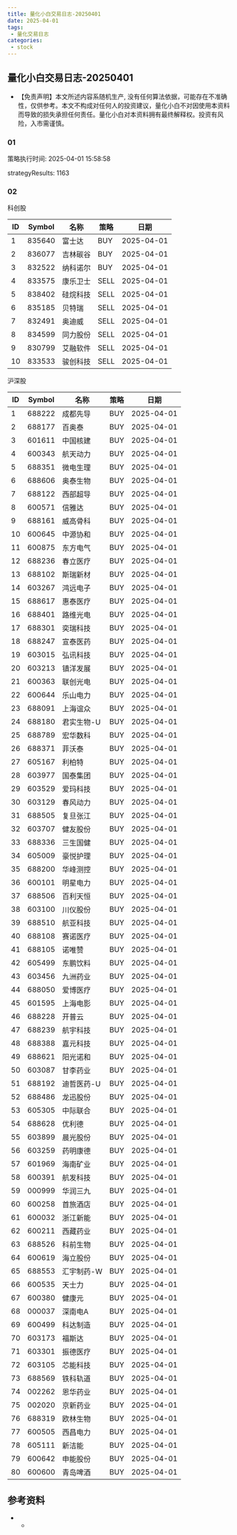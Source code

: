 ```yaml
---
title: 量化小白交易日志-20250401
date: 2025-04-01
tags:
 - 量化交易日志
categories: 
 - stock
---
```


## 量化小白交易日志-20250401

- 【免责声明】本文所述内容系随机生产, 没有任何算法依据，可能存在不准确性，仅供参考。本文不构成对任何人的投资建议，量化小白不对因使用本资料而导致的损失承担任何责任。量化小白对本资料拥有最终解释权。投资有风险，入市需谨慎。

### 01

策略执行时间: 2025-04-01 15:58:58

strategyResults: 1163

### 02

科创股

|ID|Symbol|名称|策略|日期|
| ---- | ---- | ---- | ---- | ---- |
|1|835640|富士达|BUY|2025-04-01|
|2|836077|吉林碳谷|BUY|2025-04-01|
|3|832522|纳科诺尔|BUY|2025-04-01|
|4|833575|康乐卫士|SELL|2025-04-01|
|5|838402|硅烷科技|SELL|2025-04-01|
|6|835185|贝特瑞|SELL|2025-04-01|
|7|832491|奥迪威|SELL|2025-04-01|
|8|834599|同力股份|SELL|2025-04-01|
|9|830799|艾融软件|SELL|2025-04-01|
|10|833533|骏创科技|SELL|2025-04-01|

沪深股

|ID|Symbol|名称|策略|日期|
| ---- | ---- | ---- | ---- | ---- |
|1|688222|成都先导|BUY|2025-04-01|
|2|688177|百奥泰|BUY|2025-04-01|
|3|601611|中国核建|BUY|2025-04-01|
|4|600343|航天动力|BUY|2025-04-01|
|5|688351|微电生理|BUY|2025-04-01|
|6|688606|奥泰生物|BUY|2025-04-01|
|7|688122|西部超导|BUY|2025-04-01|
|8|600571|信雅达|BUY|2025-04-01|
|9|688161|威高骨科|BUY|2025-04-01|
|10|600645|中源协和|BUY|2025-04-01|
|11|600875|东方电气|BUY|2025-04-01|
|12|688236|春立医疗|BUY|2025-04-01|
|13|688102|斯瑞新材|BUY|2025-04-01|
|14|603267|鸿远电子|BUY|2025-04-01|
|15|688617|惠泰医疗|BUY|2025-04-01|
|16|688401|路维光电|BUY|2025-04-01|
|17|688301|奕瑞科技|BUY|2025-04-01|
|18|688247|宣泰医药|BUY|2025-04-01|
|19|603015|弘讯科技|BUY|2025-04-01|
|20|603213|镇洋发展|BUY|2025-04-01|
|21|600363|联创光电|BUY|2025-04-01|
|22|600644|乐山电力|BUY|2025-04-01|
|23|688091|上海谊众|BUY|2025-04-01|
|24|688180|君实生物-U|BUY|2025-04-01|
|25|688789|宏华数科|BUY|2025-04-01|
|26|688371|菲沃泰|BUY|2025-04-01|
|27|605167|利柏特|BUY|2025-04-01|
|28|603977|国泰集团|BUY|2025-04-01|
|29|603529|爱玛科技|BUY|2025-04-01|
|30|603129|春风动力|BUY|2025-04-01|
|31|688505|复旦张江|BUY|2025-04-01|
|32|603707|健友股份|BUY|2025-04-01|
|33|688336|三生国健|BUY|2025-04-01|
|34|605009|豪悦护理|BUY|2025-04-01|
|35|688200|华峰测控|BUY|2025-04-01|
|36|600101|明星电力|BUY|2025-04-01|
|37|688506|百利天恒|BUY|2025-04-01|
|38|603100|川仪股份|BUY|2025-04-01|
|39|688510|航亚科技|BUY|2025-04-01|
|40|688108|赛诺医疗|BUY|2025-04-01|
|41|688105|诺唯赞|BUY|2025-04-01|
|42|605499|东鹏饮料|BUY|2025-04-01|
|43|603456|九洲药业|BUY|2025-04-01|
|44|688050|爱博医疗|BUY|2025-04-01|
|45|601595|上海电影|BUY|2025-04-01|
|46|688228|开普云|BUY|2025-04-01|
|47|688239|航宇科技|BUY|2025-04-01|
|48|688388|嘉元科技|BUY|2025-04-01|
|49|688621|阳光诺和|BUY|2025-04-01|
|50|603087|甘李药业|BUY|2025-04-01|
|51|688192|迪哲医药-U|BUY|2025-04-01|
|52|688486|龙迅股份|BUY|2025-04-01|
|53|605305|中际联合|BUY|2025-04-01|
|54|688628|优利德|BUY|2025-04-01|
|55|603899|晨光股份|BUY|2025-04-01|
|56|603259|药明康德|BUY|2025-04-01|
|57|601969|海南矿业|BUY|2025-04-01|
|58|600391|航发科技|BUY|2025-04-01|
|59|000999|华润三九|BUY|2025-04-01|
|60|600258|首旅酒店|BUY|2025-04-01|
|61|600032|浙江新能|BUY|2025-04-01|
|62|600211|西藏药业|BUY|2025-04-01|
|63|688526|科前生物|BUY|2025-04-01|
|64|600619|海立股份|BUY|2025-04-01|
|65|688553|汇宇制药-W|BUY|2025-04-01|
|66|600535|天士力|BUY|2025-04-01|
|67|600380|健康元|BUY|2025-04-01|
|68|000037|深南电A|BUY|2025-04-01|
|69|600499|科达制造|BUY|2025-04-01|
|70|603173|福斯达|BUY|2025-04-01|
|71|603301|振德医疗|BUY|2025-04-01|
|72|603105|芯能科技|BUY|2025-04-01|
|73|688569|铁科轨道|BUY|2025-04-01|
|74|002262|恩华药业|BUY|2025-04-01|
|75|002020|京新药业|BUY|2025-04-01|
|76|688319|欧林生物|BUY|2025-04-01|
|77|600505|西昌电力|BUY|2025-04-01|
|78|605111|新洁能|BUY|2025-04-01|
|79|600642|申能股份|BUY|2025-04-01|
|80|600600|青岛啤酒|BUY|2025-04-01|

## 参考资料

- -